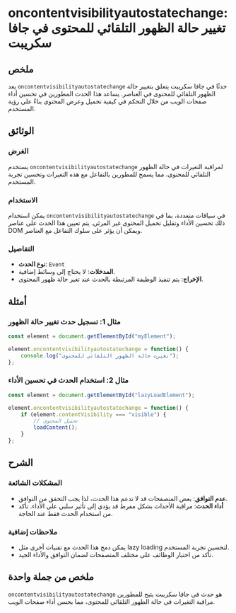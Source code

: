 <!--
Meta Description: # oncontentvisibilityautostatechange: تغيير حالة الظهور التلقائي للمحتوى في جافا سكريبت ## ملخص يعد `oncontentvisibilityautostatechange` حدثًا في جافا...
Meta Keywords: الحدث, oncontentvisibilityautostatechange, حالة, الظهور, التلقائي
-->

# oncontentvisibilityautostatechange: تغيير حالة الظهور التلقائي للمحتوى في جافا سكريبت 

## ملخص
يعد `oncontentvisibilityautostatechange` حدثًا في جافا سكريبت يتعلق بتغيير حالة الظهور التلقائي للمحتوى في العناصر. يساعد هذا الحدث المطورين في تحسين أداء صفحات الويب من خلال التحكم في كيفية تحميل وعرض المحتوى بناءً على رؤية المستخدم.

## الوثائق
### الغرض
يستخدم `oncontentvisibilityautostatechange` لمراقبة التغيرات في حالة الظهور التلقائي للمحتوى، مما يسمح للمطورين بالتفاعل مع هذه التغيرات وتحسين تجربة المستخدم.

### الاستخدام
يمكن استخدام `oncontentvisibilityautostatechange` في سياقات متعددة، بما في ذلك تحسين الأداء وتقليل تحميل المحتوى غير المرئي. يتم تعيين هذا الحدث على عناصر DOM ويمكن أن يؤثر على سلوك التفاعل مع العناصر.

### التفاصيل
- **نوع الحدث**: `Event`
- **المدخلات**: لا يحتاج إلى وسائط إضافية.
- **الإخراج**: يتم تنفيذ الوظيفة المرتبطة بالحدث عند تغير حالة ظهور المحتوى.

## أمثلة
### مثال 1: تسجيل حدث تغيير حالة الظهور
```javascript
const element = document.getElementById("myElement");

element.oncontentvisibilityautostatechange = function() {
    console.log("تغيرت حالة الظهور التلقائي للمحتوى");
};
```

### مثال 2: استخدام الحدث في تحسين الأداء
```javascript
const element = document.getElementById("lazyLoadElement");

element.oncontentvisibilityautostatechange = function() {
    if (element.contentVisibility === "visible") {
        // تحميل المحتوى
        loadContent();
    }
};
```

## الشرح
### المشكلات الشائعة
- **عدم التوافق**: بعض المتصفحات قد لا تدعم هذا الحدث، لذا يجب التحقق من التوافق.
- **أداء الحدث**: مراقبة الأحداث بشكل مفرط قد يؤدي إلى تأثير سلبي على الأداء. تأكد من استخدام الحدث فقط عند الحاجة.

### ملاحظات إضافية
- يمكن دمج هذا الحدث مع تقنيات أخرى مثل lazy loading لتحسين تجربة المستخدم.
- تأكد من اختبار الوظائف على مختلف المتصفحات لضمان التوافق والأداء الجيد.

## ملخص من جملة واحدة
`oncontentvisibilityautostatechange` هو حدث في جافا سكريبت يتيح للمطورين مراقبة التغيرات في حالة الظهور التلقائي للمحتوى، مما يحسن أداء صفحات الويب.